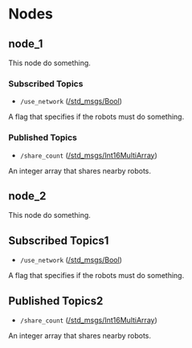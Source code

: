 # Nodes

## node_1

This node do something.

### Subscribed Topics

* ```/use_network``` ([/std_msgs/Bool](http://docs.ros.org/en/api/std_msgs/html/msg/Bool.html))

A flag that specifies if the robots must do something.

### Published Topics

* ```/share_count``` ([/std_msgs/Int16MultiArray](http://docs.ros.org/en/api/std_msgs/html/msg/Int16MultiArray.html))

An integer array that shares nearby robots.

## node_2

This node do something.

## Subscribed Topics1

* ```/use_network``` ([/std_msgs/Bool](http://docs.ros.org/en/api/std_msgs/html/msg/Bool.html))

A flag that specifies if the robots must do something.

## Published Topics2

* ```/share_count``` ([/std_msgs/Int16MultiArray](http://docs.ros.org/en/api/std_msgs/html/msg/Int16MultiArray.html))

An integer array that shares nearby robots.